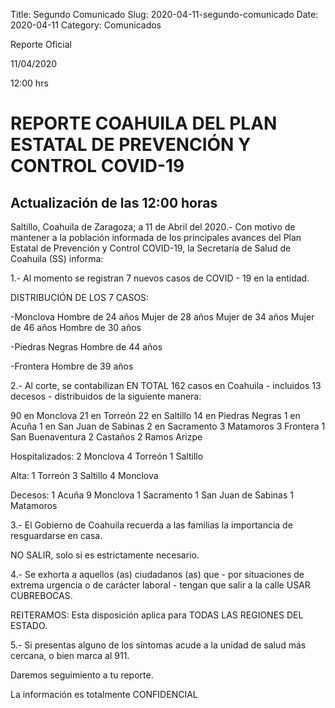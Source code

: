 Title: Segundo Comunicado
Slug: 2020-04-11-segundo-comunicado
Date: 2020-04-11
Category: Comunicados

Reporte Oficial

11/04/2020

12:00 hrs

# REPORTE COAHUILA DEL PLAN ESTATAL DE PREVENCIÓN Y CONTROL COVID-19

## Actualización de las 12:00 horas

Saltillo, Coahuila de Zaragoza; a 11 de Abril del 2020.- Con motivo de mantener a la población informada de los principales avances del Plan Estatal de Prevención y Control COVID-19, la Secretaría de Salud de Coahuila (SS) informa:

1.- Al momento se registran 7 nuevos casos de COVID - 19 en la entidad.

DISTRIBUCIÓN DE LOS 7 CASOS:

-Monclova
Hombre de 24 años
Mujer de 28 años
Mujer de 34 años
Mujer de 46 años
Hombre de 30 años

-Piedras Negras
Hombre de 44 años

-Frontera
Hombre de 39 años

2.- Al corte, se contabilizan EN TOTAL 162 casos en Coahuila - incluidos 13 decesos - distribuidos de la siguiente manera:

90 en Monclova
21 en Torreón
22 en Saltillo
14 en Piedras Negras
1 en Acuña
1 en San Juan de Sabinas
2 en Sacramento
3 Matamoros
3 Frontera
1 San Buenaventura
2 Castaños
2 Ramos Arizpe

Hospitalizados:
2 Monclova
4 Torreón
1 Saltillo

Alta:
1 Torreón
3 Saltillo
4 Monclova  

Decesos:
1 Acuña
9 Monclova
1 Sacramento
1 San Juan de Sabinas
1 Matamoros

3.- El Gobierno de Coahuila recuerda a las familias la importancia de resguardarse en casa.

NO SALIR, solo si es estrictamente necesario.

4.- Se exhorta a aquellos (as) ciudadanos (as)  que - por situaciones de extrema urgencia o de carácter laboral -  tengan que salir a la calle USAR CUBREBOCAS.

REITERAMOS:  Esta disposición aplica para TODAS LAS REGIONES DEL ESTADO.  

5.- Si presentas alguno de los síntomas acude a la unidad de salud más cercana, o bien marca al 911.

Daremos seguimiento a tu reporte.

La información es totalmente CONFIDENCIAL
